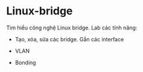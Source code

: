# Linux-bridge

Tìm hiểu công nghệ Linux bridge. Lab các tính năng:

- Tạo, xóa, sửa các bridge. Gắn các interface

- VLAN

- Bonding

